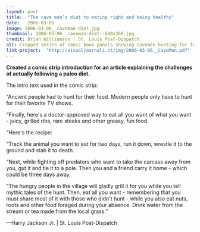 ```yaml
---
layout: post
title:  "The cave man’s diet to eating right and being healthy"
date:   2006-03-06
image: 2006-03-06__caveman-diet.jpg
thumbnail: 2006-03-06__caveman-diet--640x360.jpg
credit: Brian Williamson | St. Louis Post-Dispatch
alt: Cropped series of comic book panels showing cavemen hunting for food.
link-project:  "http://visualjournali.st/img/2006-03-06__CaveMan.pdf"
---
```


**Created a comic strip introduction for an article explaining the challenges of actually following a paleo diet.**

The intro text used in the comic strip:

“Ancient people had to hunt for their food. Modern people only have to hunt for their favorite TV shows.

“Finally, here's a doctor-approved way to eat all you want of what you want - juicy, grilled ribs, rare steaks and other greasy, fun food.

“Here's the recipe:

“Track the animal you want to eat for two days, run it down, wrestle it to the ground and stab it to death.

“Next, while fighting off predators who want to take the carcass away from you, gut it and tie it to a pole. Then you and a friend carry it home - which could be three days away.

“The hungry people in the village will gladly grill it for you while you tell mythic tales of the hunt. Then, eat all you want - remembering that you must share most of it with those who didn't hunt - while you also eat nuts, roots and other food foraged during your absence. Drink water from the stream or tea made from the local grass.”

<p class="vj__credit">—Harry Jackson Jr. | St. Louis Post-Dispatch</p>